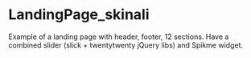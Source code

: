 # LandingPage_skinali

Example of a landing page with header, footer, 12 sections. Have a combined slider (slick + twentytwenty jQuery libs) and Spikme widget.
